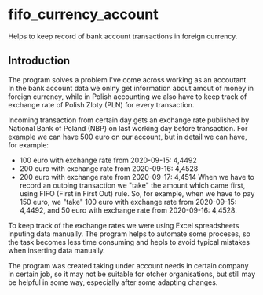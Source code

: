 # fifo_currency_account
Helps to keep record of bank account transactions in foreign currency. 

## Introduction
The program solves a problem I've come across working as an accoutant. In the bank account data we onlny get information about amout of money in foreign currency, while in Polish accounting we also have to keep track of exchange rate of Polish Zloty (PLN) for every transaction. 

Incoming transaction from certain day gets an exchange rate published by National Bank of Poland (NBP) on last working day before transaction. For example we can have 500 euro on our account, but in detail we can have, for example:
- 100 euro with exchange rate from 2020-09-15: 4,4492
- 200 euro with exchange rate from 2020-09-16: 4,4528
- 200 euro with exchange rate from 2020-09-17: 4,4514
When we have to record an outoing transaction we "take" the amount which came first, using FIFO (First in First Out) rule. So, for example, when we have to pay 150 euro, we "take" 100 euro with exchange rate from 2020-09-15: 4,4492, and 50 euro with exchange rate from 2020-09-16: 4,4528. 

To keep track of the exchange rates we were using Excel spreadsheets inputing data manually. The program helps to automate some proceses, so the task becomes less time consuming and hepls to avoid typical mistakes when inserting data manually. 

The program was created taking under account needs in certain company in certain job, so it may not be suitable for otcher organisations, but still may be helpful in some way, especially after some adapting changes. 




